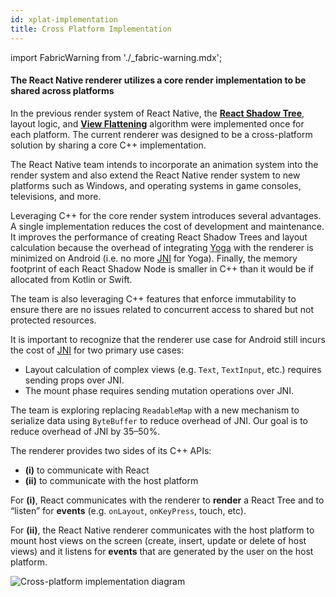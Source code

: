 ```yaml
---
id: xplat-implementation
title: Cross Platform Implementation
---
```


import FabricWarning from './\_fabric-warning.mdx';

<FabricWarning />

#### The React Native renderer utilizes a core render implementation to be shared across platforms

In the previous render system of React Native, the **[React Shadow Tree](architecture/architecture-glossary.md#react-shadow-tree-and-react-shadow-node)**, layout logic, and **[View Flattening](architecture/view-flattening.md)** algorithm were implemented once for each platform. The current renderer was designed to be a cross-platform solution by sharing a core C++ implementation.

The React Native team intends to incorporate an animation system into the render system and also extend the React Native render system to new platforms such as Windows, and operating systems in game consoles, televisions, and more.

Leveraging C++ for the core render system introduces several advantages. A single implementation reduces the cost of development and maintenance. It improves the performance of creating React Shadow Trees and layout calculation because the overhead of integrating [Yoga](architecture/architecture-glossary.md#yoga-tree-and-yoga-node) with the renderer is minimized on Android (i.e. no more [JNI](architecture/architecture-glossary.md#java-native-interface-jni) for Yoga). Finally, the memory footprint of each React Shadow Node is smaller in C++ than it would be if allocated from Kotlin or Swift.

The team is also leveraging C++ features that enforce immutability to ensure there are no issues related to concurrent access to shared but not protected resources.

It is important to recognize that the renderer use case for Android still incurs the cost of [JNI](architecture/architecture-glossary.md#java-native-interface-jni) for two primary use cases:

- Layout calculation of complex views (e.g. `Text`, `TextInput`, etc.) requires sending props over JNI.
- The mount phase requires sending mutation operations over JNI.

The team is exploring replacing `ReadableMap` with a new mechanism to serialize data using `ByteBuffer` to reduce overhead of JNI. Our goal is to reduce overhead of JNI by 35–50%.

The renderer provides two sides of its C++ APIs:

- **(i)** to communicate with React
- **(ii)** to communicate with the host platform

For **(i)**, React communicates with the renderer to **render** a React Tree and to “listen” for **events** (e.g. `onLayout`, `onKeyPress`, touch, etc).

For **(ii)**, the React Native renderer communicates with the host platform to mount host views on the screen (create, insert, update or delete of host views) and it listens for **events** that are generated by the user on the host platform.

![Cross-platform implementation diagram](/docs/assets/Architecture/xplat-implementation/xplat-implementation-diagram.png)
